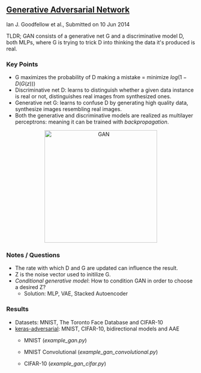 ## [Generative Adversarial Network](https://arxiv.org/abs/1406.2661)
Ian J. Goodfellow et al., Submitted on 10 Jun 2014

TLDR; GAN consists of a generative net G and a discriminative model D, both MLPs, where G is trying to trick D into thinking the data it's produced is real.

### Key Points
* G maximizes the probability of D making a mistake = minimize $log(1 - D(G(z)))$
* Discriminative net D: learns to distinguish whether a given data instance is real or not, distinguishes real images from synthesized ones.
* Generative net G: learns to confuse D by generating high quality data, synthesize images resembling real images.
* Both the generative and discriminative models are realized as multilayer perceptrons: meaning it can be trained with *backpropagation*.

<p align="center">
<img src="https://github.com/gcunhase/PaperNotes/blob/master/notes/imgs/GAN.png" width="300" alt="GAN">
</p>

### Notes / Questions
* The rate with which D and G are updated can influence the result.
* Z is the noise vector used to initilize G.
* *Conditional generative model*: How to condition GAN in order to choose a desired Z?
  - Solution: MLP, VAE, Stacked Autoencoder
  
### Results
* Datasets: MNIST, The Toronto Face Database and CIFAR-10
* [keras-adversarial](https://github.com/bstriner/keras-adversarial): MNIST, CIFAR-10, bidirectional models and AAE
   * MNIST (*example_gan.py*)
   
   * MNIST Convolutional (*example_gan_convolutional.py*)
   
   * CIFAR-10 (*example_gan_cifar.py*)
